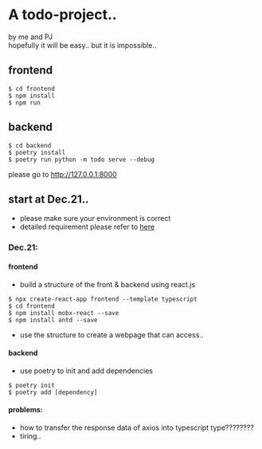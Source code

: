 <!--
 * @Date: 2021-12-21 15:55:14
 * @LastEditTime: 2021-12-21 22:52:33
 * @FilePath: /new-simple-todo/my-todo/README.md
-->
# A todo-project..
by me and PJ \
hopefully it will be easy..
but it is impossible..

## frontend
```
$ cd frontend
$ npm install
$ npm run
```

## backend
```
$ cd backend
$ poetry install
$ poetry run python -m todo serve --debug
```
please go to http://127.0.0.1:8000
## start at Dec.21..

* please make sure your environment is correct
* detailed requirement please refer to [here](https://github.com/joint-online-judge/simple-todo/blob/main/)

### Dec.21:

#### frontend
* build a structure of the front & backend using react.js
```
$ npx create-react-app frontend --template typescript
$ cd frontend
$ npm install mobx-react --save    
$ npm install antd --save       
```
* use the structure to create a webpage that can access..

#### backend
* use poetry to init and add dependencies
```
$ poetry init
$ poetry add [dependency]
```

#### problems:
* how to transfer the response data of axios into typescript type????????
* tiring..



